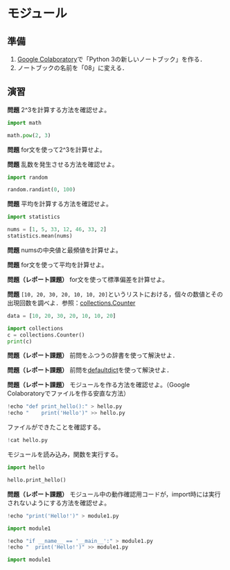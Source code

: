 # モジュール

## 準備

1. [Google Colaboratory](https://research.google.com/colaboratory/)で「Python 3の新しいノートブック」を作る．
1. ノートブックの名前を「08」に変える．

## 演習

**問題** 2^3を計算する方法を確認せよ。

```python
import math

math.pow(2, 3)
```

**問題** for文を使って2^3を計算せよ。

**問題** 乱数を発生させる方法を確認せよ。

```python
import random

random.randint(0, 100)
```

**問題** 平均を計算する方法を確認せよ。

```python
import statistics

nums = [1, 5, 33, 12, 46, 33, 2]
statistics.mean(nums)
```

**問題** numsの中央値と最頻値を計算せよ。

**問題** for文を使って平均を計算せよ。

**問題（レポート課題）** for文を使って標準偏差を計算せよ。

**問題** `[10, 20, 30, 20, 10, 10, 20]`というリストにおける，個々の数値とその出現回数を調べよ．参照：[collections.Counter](https://docs.python.org/ja/3/library/collections.html#collections.Counter)

```python
data = [10, 20, 30, 20, 10, 10, 20]

import collections
c = collections.Counter()
print(c)
```

**問題（レポート課題）** 前問をふつうの辞書を使って解決せよ．

**問題（レポート課題）** 前問を[defaultdict](https://docs.python.org/ja/3/library/collections.html#collections.defaultdict)を使って解決せよ．

**問題（レポート課題）** モジュールを作る方法を確認せよ。（Google Colaboratoryでファイルを作る安直な方法）

```python
!echo "def print_hello():" > hello.py
!echo "    print('Hello')" >> hello.py
```

ファイルができたことを確認する。

```python
!cat hello.py
```

モジュールを読み込み，関数を実行する。

```python
import hello

hello.print_hello()
```

**問題（レポート課題）** モジュール中の動作確認用コードが，import時には実行されないようにする方法を確認せよ。

```python
!echo "print('Hello!')" > module1.py

import module1
```

```python
!echo "if __name__ == '__main__':" > module1.py
!echo "  print('Hello!')" >> module1.py

import module1
```
